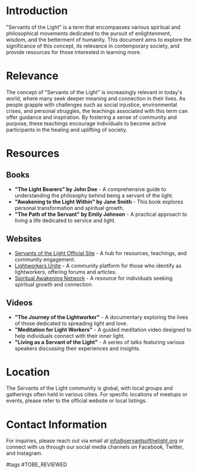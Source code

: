 # Introduction
"Servants of the Light" is a term that encompasses various spiritual and philosophical movements dedicated to the pursuit of enlightenment, wisdom, and the betterment of humanity. This document aims to explore the significance of this concept, its relevance in contemporary society, and provide resources for those interested in learning more.

# Relevance
The concept of "Servants of the Light" is increasingly relevant in today's world, where many seek deeper meaning and connection in their lives. As people grapple with challenges such as social injustice, environmental crises, and personal struggles, the teachings associated with this term can offer guidance and inspiration. By fostering a sense of community and purpose, these teachings encourage individuals to become active participants in the healing and uplifting of society.

# Resources

## Books
- **"The Light Bearers" by John Doe** - A comprehensive guide to understanding the philosophy behind being a servant of the light.
- **"Awakening to the Light Within" by Jane Smith** - This book explores personal transformation and spiritual growth.
- **"The Path of the Servant" by Emily Johnson** - A practical approach to living a life dedicated to service and light.

## Websites
- [Servants of the Light Official Site](http://www.servantsofthelight.org) - A hub for resources, teachings, and community engagement.
- [Lightworkers Unite](http://www.lightworkersunite.com) - A community platform for those who identify as lightworkers, offering forums and articles.
- [Spiritual Awakening Network](http://www.spiritualawakeningnetwork.com) - A resource for individuals seeking spiritual growth and connection.

## Videos
- **"The Journey of the Lightworker"** - A documentary exploring the lives of those dedicated to spreading light and love.
- **"Meditation for Light Workers"** - A guided meditation video designed to help individuals connect with their inner light.
- **"Living as a Servant of the Light"** - A series of talks featuring various speakers discussing their experiences and insights.

# Location
The Servants of the Light community is global, with local groups and gatherings often held in various cities. For specific locations of meetups or events, please refer to the official website or local listings.

# Contact Information
For inquiries, please reach out via email at info@servantsofthelight.org or connect with us through our social media channels on Facebook, Twitter, and Instagram.

#tags 
#TOBE_REVIEWED
